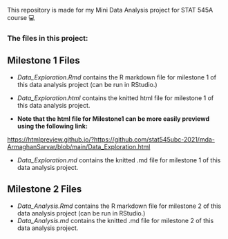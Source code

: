 This repository is made for my Mini Data Analysis project for STAT 545A course 💻

### The files in this project:

## Milestone 1 Files
* *Data_Exploration.Rmd* contains the R markdown file for milestone 1 of this data analysis project (can be run in RStudio.)
* *Data_Exploration.html* contains the knitted html file for milestone 1 of this data analysis project.

* **Note that the html file for Milestone1 can be more easily previewd using the following link:**

https://htmlpreview.github.io/?https://github.com/stat545ubc-2021/mda-ArmaghanSarvar/blob/main/Data_Exploration.html

* *Data_Exploration.md* contains the knitted .md file for milestone 1 of this data analysis project.

## Milestone 2 Files
* *Data_Analysis.Rmd* contains the R markdown file for milestone 2 of this data analysis project (can be run in RStudio.)
* *Data_Analysis.md* contains the knitted .md file for milestone 2 of this data analysis project.
